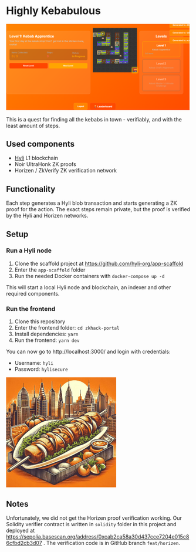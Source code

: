 # Highly Kebabulous

<img src="front.png" alt="Game screenshot" width="500" />

This is a quest for finding all the kebabs in town - verifiably, and with the least amount of steps.

## Used components

- [Hyli](https://hyli.org/) L1 blockchain
- Noir UltraHonk ZK proofs
- Horizen / ZkVerify ZK verification network

## Functionality

Each step generates a Hyli blob transaction and starts generating a ZK proof for the action. The exact steps remain private, but the proof is verified by the Hyli and Horizen networks.

## Setup

### Run a Hyli node

1. Clone the scaffold project at https://github.com/hyli-org/app-scaffold
1. Enter the `app-scaffold` folder
1. Run the needed Docker containers with `docker-compose up -d`

This will start a local Hyli node and blockchain, an indexer and other required components.

### Run the frontend

1. Clone this repository
1. Enter the frontend folder: `cd zkhack-portal`
1. Install dependencies: `yarn`
1. Run the frontend: `yarn dev`

You can now go to http://localhost:3000/ and login with credentials:
- Username: `hyli`
- Password: `hylisecure`

<img src="kebab.jpg" alt="Highly Kebabulous" width="300" />

## Notes

Unfortunately, we did not get the Horizen proof verification working. Our Solidity verifier contract is written in `solidity` folder in this project and deployed at https://sepolia.basescan.org/address/0xcab2ca58a30d437cce7204e015c86cfbd2cb3d07 . The verification code is in GitHub branch `feat/horizen`.

